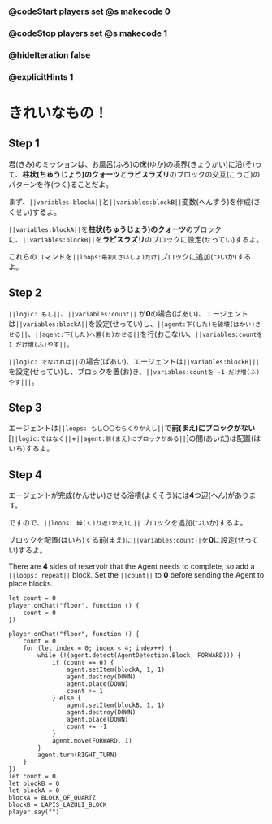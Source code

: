 ### @codeStart players set @s makecode 0
### @codeStop players set @s makecode 1

### @hideIteration false 
### @explicitHints 1

# きれいなもの！
<!-- # Pretty things! -->

## Step 1
君(きみ)のミッションは、お風呂(ふろ)の床(ゆか)の境界(きょうかい)に沿(そ)って、**柱状(ちゅうじょう)のクォーツ**と**ラピスラズリ**のブロックの交互(こうご)のパターンを作(つく)ることだよ。<br>

まず、``||variables:blockA||``と``||variables:blockB||``変数(へんすう)を作成(さくせい)するよ。<br>

``||variables:blockA||``を**柱状(ちゅうじょう)のクォーツ**のブロックに、``||variables:blockB||``を**ラピスラズリ**のブロックに設定(せってい)するよ。<br>

これらのコマンドを``||loops:最初(さいしょ)だけ|``ブロックに追加(ついか)するよ。<br>


<!-- Your mission is to to construct the alternating pattern of **quartz pillar** and **lapiz lazuli** blocks along the floor border of the bath. Start by creating ``||variable:blockA||`` and ``||variable:blockB||`` variables. Set the ``||variable:blockA variable||`` to a **block of quartz** and ``||variable:blockB variable||`` to a **lapis lazuli block**. Add the commands to the ``||loops: on start||`` block.  -->

## Step 2
``||logic: もし||``、``||variables:count||`` が**0**の場合(ばあい)、エージェントは``||variables:blockA||``を設定(せってい)し、``||agent:下(した)を破壊(はかい)させる||``、``||agent:下(した)へ置(お)かせる||``を行(おこな)い、``||variables:countを 1 だけ増(ふ)やす||``。<br>

``||logic: でなければ||``の場合(ばあい)、エージェントは``||variables:blockB|||``を設定(せってい)し、ブロックを置(お)き、``||variables:countを -1 だけ増(ふ)やす|||``。<br>


<!-- ``||logic: If||`` ``||count||`` = **0**, then agent needs to set ``||variable:blockA||``, ``||agent:destroy down||``, ``||agent:place down||`` and ``||variable:change the count by 1||``. ``||でなければ||`` the Agent needs to set ``||blockB||``, place blocks and ``||change count by -1||``.   -->

## Step 3
エージェントは``||loops: もし〇〇ならくりかえし||``で**前(まえ)にブロックがない**[``||logic:ではなく||``+``||agent:前(まえ)にブロックがある||``]の間(あいだ)は配置(はいち)するよ。
<!-- The Agent needs to place blocks in a row ``||loops: while||`` it does ``||logic:ではない||`` ``|| detect||`` a block **forward**.  -->

## Step 4
エージェントが完成(かんせい)させる浴槽(よくそう)には**4**つ辺(へん)があります。<br>

ですので、``||loops: 繰(く)り返(かえ)し||`` ブロックを追加(ついか)するよ。<br>

ブロックを配置(はいち)する前(まえ)に``||variables:count||``を**0**に設定(せってい)するよ。<br>


There are **4** sides of reservoir that the Agent needs to complete, so add a ``||loops: repeat||`` block. Set the ``||count||`` to **0** before sending the Agent to place blocks.

```template
let count = 0
player.onChat("floor", function () {
    count = 0
})
```


```ghost
player.onChat("floor", function () {
    count = 0
    for (let index = 0; index < 4; index++) {
        while (!(agent.detect(AgentDetection.Block, FORWARD))) {
            if (count == 0) {
                agent.setItem(blockA, 1, 1)
                agent.destroy(DOWN)
                agent.place(DOWN)
                count += 1
            } else {
                agent.setItem(blockB, 1, 1)
                agent.destroy(DOWN)
                agent.place(DOWN)
                count += -1
            }
            agent.move(FORWARD, 1)
        }
        agent.turn(RIGHT_TURN)
    }
})
let count = 0
let blockB = 0
let blockA = 0
blockA = BLOCK_OF_QUARTZ
blockB = LAPIS_LAZULI_BLOCK
player.say("")
```
